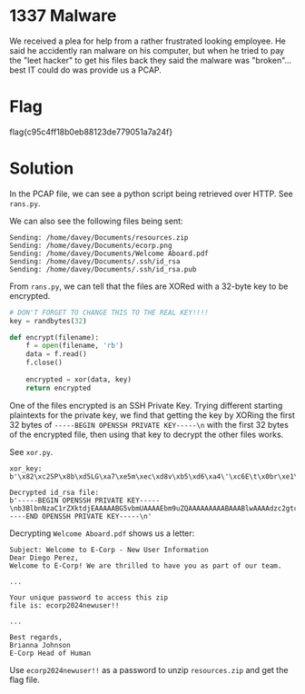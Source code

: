 # 1337 Malware
We received a plea for help from a rather frustrated looking employee. He said he accidently ran malware on his computer, but when he tried to pay the "leet hacker" to get his files back they said the malware was "broken"... best IT could do was provide us a PCAP.

# Flag
flag{c95c4ff18b0eb88123de779051a7a24f}

# Solution
In the PCAP file, we can see a python script being retrieved over HTTP. See `rans.py`.

We can also see the following files being sent:
```
Sending: /home/davey/Documents/resources.zip
Sending: /home/davey/Documents/ecorp.png
Sending: /home/davey/Documents/Welcome Aboard.pdf
Sending: /home/davey/Documents/.ssh/id_rsa
Sending: /home/davey/Documents/.ssh/id_rsa.pub
```

From `rans.py`, we can tell that the files are XORed with a 32-byte key to be encrypted.

```python
# DON'T FORGET TO CHANGE THIS TO THE REAL KEY!!!!
key = randbytes(32)

def encrypt(filename):
    f = open(filename, 'rb')
    data = f.read()
    f.close()
   
    encrypted = xor(data, key)
    return encrypted
```

One of the files encrypted is an SSH Private Key. Trying different starting plaintexts for the private key, we find that getting the key by XORing the first 32 bytes of `-----BEGIN OPENSSH PRIVATE KEY-----\n` with the first 32 bytes of the encrypted file, then using that key to decrypt the other files works.

See `xor.py`. 

```
xor_key:  b'\x82\xc2SP\x8b\xd5LG\xa7\xe5m\xec\xd8v\xb5\xd6\xa4\'\xc6E\t\x0br\xe1\xb9q3"\xfe\xe1YY'

Decrypted id_rsa file:
b'-----BEGIN OPENSSH PRIVATE KEY-----\nb3BlbnNzaC1rZXktdjEAAAAABG5vbmUAAAAEbm9uZQAAAAAAAAABAAABlwAAAAdzc2gtcn\nNhAAAAAwEAAQAAAYEAx1C1M9Ntz2K1aCSS6eVwYgUJSVGvY04x+1WXV8yWxUZHQmN1kK53\ni2SIUk+Ut/x5xNivOcYLNxQhLoCmvICYqx//3NUgBv1bUfO7fzLUt1iQzf644e1h/VtQFk\nQiOkd/lPJeywtGABr+inyfvqXhy4UsPAsE4fdpw5Dv3RUJGmKyIMy4ZHW5pMAuvNVXyeXu\nG4yMQrnW7xnuxkpslAXvF7OI/njsrA4hBEwdPq7vLY6SHRZoAxfynLGPxMQRvCRGEYcO1+\nZAztNhqyfsgF0Xn5HqflD3deweyfl21cuR4djPCQDMOEfBr2iBvuu/C2OSvFSBytaZzlH4\ne1w52IJq2DNlcQtowqtiCUtd54M3EBorY0XNF9MazOF6olyu2W+LpcRIF7218PyVOXmtWW\nYE4rvDmfhgaoQSTtlozqHw4cY2uAZVz/KrbLbQ2aqBk89MGNqQk/wMy79QI7bIxULY2Uke\nRVbSHgeNMQe1Zm3Ti0nguG3P1tqQpaSgyisiPo0jAAAFkBHSgicR0oInAAAAB3NzaC1yc2\nEAAAGBAMdQtTPTbc9itWgkkunlcGIFCUlRr2NOMftVl1fMlsVGR0JjdZCud4tkiFJPlLf8\necTYrznGCzcUIS6ApryAmKsf/9zVIAb9W1Hzu38y1LdYkM3+uOHtYf1bUBZEIjpHf5TyXs\nsLRgAa/op8n76l4cuFLDwLBOH3acOQ790VCRpisiDMuGR1uaTALrzVV8nl7huMjEK51u8Z\n7sZKbJQF7xeziP547KwOIQRMHT6u7y2Okh0WaAMX8pyxj8TEEbwkRhGHDtfmQM7TYasn7I\nBdF5+R6n5Q93XsHsn5dtXLkeHYzwkAzDhHwa9ogb7rvwtjkrxUgcrWmc5R+HtcOdiCatgz\nZXELaMKrYglLXeeDNxAaK2NFzRfTGszheqJcrtlvi6XESBe9tfD8lTl5rVlmBOK7w5n4YG\nqEEk7ZaM6h8OHGNrgGVc/yq2y20NmqgZPPTBjakJP8DMu/UCO2yMVC2NlJHkVW0h4HjTEH\ntWZt04tJ4Lhtz9bakKWkoMorIj6NIwAAAAMBAAEAAAGANx2Dxf2Ix4jBpjc64u/dyFUhMM\nOkTr8gRiJwc8hwxsN80AhlyajdCNA3fB9ifhAUchEDP2Qa1NO9qzjLIqQi02tJWv0aWqRz\nvLE731wkg0C75iKyaFM2vhMijc2wc1IzHvJ4sQgAhuXwDkaQ++yuCBPe3AmmA4BhoEEzev\nympEO3gydpM+pz9/Fm2zPZj0yEL90JKihunXab1vxckwAjEfhFAS1aMOfFTIVprtw76mqa\nz+1SvMxB+/+DxIL9bnvO4RzZWC8vUou4Z6/xRcHz4La+p+600ARwLvvbXbhBl+KyAV542Y\nOX3RTaNEeKcxg6swcogFWqIrcbrtbYCBU2TT/qVNfXfDXTA67pd7CaFUfWx7b28czTFY1O\nSPFDsUJhADQF9fg6s6FZdji/ehFGQNaBPKamHh0zqiREXVTgG97NEFWlFrXYQ2+svAGrUE\nxhJ7az+wpdeD5dTHGMJlJShKWIu8jbBLlVxQ9NocpuImqjibD/C/W1+AJmq8JfiUVlAAAA\nwGeHQs5StOJihA94Q7RCvPpSnpbpnJg9tSpJSTGpbvE0hfp40cPgY70X2zfk23WjFQakqL\n6kpug0VGVeNRzynD/DBrIi4/CSFv3JMHxnqoibc+lhMRE4MPhXYNJ2WzU0DsC/dT3dfnYL\nEOmxlwIB+kohJleP30KwP7Buopd8HWE6dTX0b4C1fovMKx9Pb5tsw/zefQm4r5jyzKWlpQ\npbwwjOlpc2spEYcHuuEFUTxcxL0ViocCNqYCLgtPILqUZy/gAAAMEA0Sr+bMz/VwEMtCGi\nwf6oVIwykB0S+N7RBtBssRph4O1buvjGQfDAhhI17IITrG8KHgEMMBhoUR8KELlGj8F0Y/\n6HJ2+xFjCq16KcT3VGIdtPF/c7bftPM1OK0Yx1u7e3XLW3KMPzdB1Wrlyka7rDmdwLI7rG\ndS0QYTr6w891Yd8UW8H6SOXoKYrl7pY0WjPp8YmX7l+SZO5eJNXLllS/PQQIk19aeD4siq\nQ0tU/mIElL0t2DQOQsxdixvlSKvmEvAAAAwQDz8PtgiCx1lP9DZj9ELNCgYnGmlA1qaLfH\nnAVhuq7RizfOCQJPlQxMJAZDYferyqGsrE4UbDaG1ijgyzYk3O1LMDg9Iervw7y7NofS6r\niP6aMRkfSK1ReAQ2N/bNu6avHAUOgwwEVsqWFXjqtcHDeAMfC87d62n2K6uwj7nLDtlg0p\njSoaN2N5+0zhT/51W4qNiN9dZp9N8xZjGwnw5x+/p6wiLQznF/YHGhYzduif1Hk7sm519M\nfgcPHyZ1LRTk0AAAAUZGF2ZXlAdWJ1bnR1LWRlc2t0b3ABAgMEBQYH\n-----END OPENSSH PRIVATE KEY-----\n'
```

Decrypting `Welcome Aboard.pdf` shows us a letter:
```
Subject: Welcome to E-Corp - New User Information
Dear Diego Perez,
Welcome to E-Corp! We are thrilled to have you as part of our team. 

...

Your unique password to access this zip
file is: ecorp2024newuser!!

...

Best regards,
Brianna Johnson
E-Corp Head of Human
```

Use `ecorp2024newuser!!` as a password to unzip `resources.zip` and get the flag file.